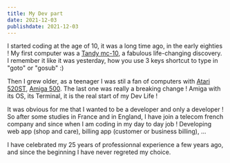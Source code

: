```yaml
---
title: My Dev part
date: 2021-12-03
publishdate: 2021-12-03
---
```


I started coding at the age of 10, it was a long time ago, in the early eighties ! My first computer was a [Tandy mc-10](https://en.wikipedia.org/wiki/TRS-80_MC-10), a fabulous life-changing discovery. I remember it like it was yesterday, how you use 3 keys shortcut to type in "goto" or "gosub" :)

Then I grew older, as a teenager I was stil a fan of computers with [Atari 520ST](https://en.wikipedia.org/wiki/Atari_ST), [Amiga 500](https://en.wikipedia.org/wiki/Amiga_500). The last one was really a breaking change ! 
Amiga with its OS, its Terminal, it is the real start of my Dev Life !

It was obvious for me that I wanted to be a developer and only a developer ! So after some studies in France and in England, I have join a telecom french company and since when I am coding in my day to day job ! Developing web app (shop and care), billing app (customer or business billing), ...

I have celebrated my 25 years of professionnal experience a few years ago, and since the beginning I have never regreted my choice.

